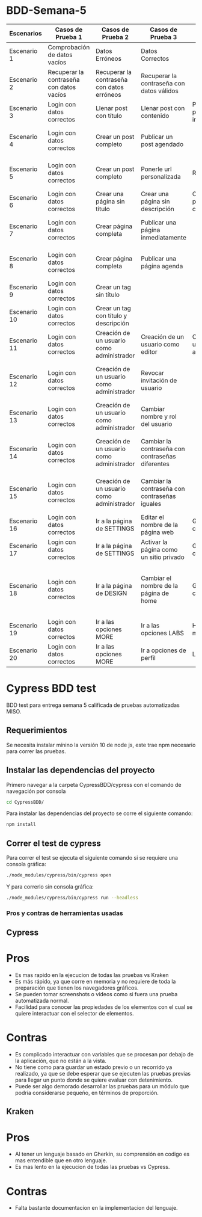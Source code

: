 # BDD-Semana-5

| **Escenarios** | **Casos de Prueba 1**                    | **Casos de Prueba 2**                      | **Casos de Prueba 3**                            | **Casos de Prueba 4**             | **Casos de Prueba 5**                                        | **Funcionalidad**                                 |
| -------------- | ---------------------------------------- | ------------------------------------------ | ------------------------------------------------ | --------------------------------- | ------------------------------------------------------------ | ------------------------------------------------- |
| Escenario 1    | Comprobación de datos vacíos             | Datos Erróneos                             | Datos Correctos                                  |                                   |                                                              | Login                                             |
| Escenario 2    | Recuperar la contraseña con datos vacíos | Recuperar la contraseña con datos erróneos | Recuperar la contraseña con datos válidos        |                                   |                                                              | Recuperar contraseña                              |
| Escenario 3    | Login con datos correctos                | Llenar post con título                     | Llenar post con contenido                        | Publicar un post inmediatamente   |                                                              | Login-Crear post                                  |
| Escenario 4    | Login con datos correctos                | Crear un post completo                     | Publicar un post agendado                        |                                   |                                                              | Login-Crear post- publicar post agendado          |
| Escenario 5    | Login con datos correctos                | Crear un post completo                     | Ponerle url personalizada                        | Resaltar el post                  | Publicar el post                                             | Login-Crear post- publicar post con url y feature |
| Escenario 6    | Login con datos correctos                | Crear una página sin título                | Crear una página sin descripción                 | Crear una página completa         |                                                              | Login- Crear página                               |
| Escenario 7    | Login con datos correctos                | Crear página completa                      | Publicar una página inmediatamente               |                                   |                                                              | Login-Crear página- Publicar página               |
| Escenario 8    | Login con datos correctos                | Crear página completa                      | Publicar una página agenda                       |                                   |                                                              | Login-Crear página- Publicar página               |
| Escenario 9    | Login con datos correctos                | Crear un tag sin título                    |                                                  |                                   |                                                              | Login-Crear tag                                   |
| Escenario 10   | Login con datos correctos                | Crear un tag con título y descripción      |                                                  |                                   |                                                              | Login-Crear tag                                   |
| Escenario 11   | Login con datos correctos                | Creación de un usuario como administrador  | Creación de un usuario como editor               | Creación de un usuario como autor | Creación de un usuario como contribuidor                     | Login-Creación de usuario                         |
| Escenario 12   | Login con datos correctos                | Creación de un usuario como administrador  | Revocar invitación de usuario                    |                                   |                                                              | Login-Creación de usuario-Revocar usuario         |
| Escenario 13   | Login con datos correctos                | Creación de un usuario como administrador  | Cambiar nombre y rol del usuario                 |                                   |                                                              | Login-Creación de usuario- Editar usuario         |
| Escenario 14   | Login con datos correctos                | Creación de un usuario como administrador  | Cambiar la contraseña con contraseñas diferentes |                                   |                                                              | Login-Creación de usuario-Cambio de contraseña    |
| Escenario 15   | Login con datos correctos                | Creación de un usuario como administrador  | Cambiar la contraseña con contraseñas iguales    |                                   |                                                              | Login-Creación de usuario-Cambio de contraseña    |
| Escenario 16   | Login con datos correctos                | Ir a la página de SETTINGS                 | Editar el nombre de la página web                | Guardar cambios                   |                                                              | Login - Editar información general                |
| Escenario 17   | Login con datos correctos                | Ir a la página de SETTINGS                 | Activar la página como un sitio privado          | Guardar cambios                   |                                                              | Login - Activar sitio privado                     |
| Escenario 18   | Login con datos correctos                | Ir a la página de DESIGN                   | Cambiar el nombre de la página de home           | Guardar cambios                   | Ir a la página principal, verificar cambio de nombre de HOME | Login-Cambiar diseño de página web                |
| Escenario 19   | Login con datos correctos                | Ir a las opciones MORE                     | Ir a las opciones LABS                           | Habilitar miembros                | Ir a la página de MEMBERS                                    | Login-Habilitar miembros                          |
| Escenario 20   | Login con datos correctos                | Ir a las opciones MORE                     | Ir a opciones de perfil                          | Logout                            |                                                              | Login-logout                                      |

# Cypress BDD test

BDD test para entrega semana 5 calificada de pruebas automatizadas MISO.

## Requerimientos

Se necesita instalar mínino la versión 10 de node js, este trae npm necesario para correr las pruebas.

## Instalar las dependencias del proyecto

Primero navegar a la carpeta CypressBDD/cypress con el comando de navegación por consola

```bash
cd CypressBDD/
```

Para instalar las dependencias del proyecto se corre el siguiente comando:

```bash
npm install
```

## Correr el test de cypress

Para correr el test se ejecuta el siguiente comando si se requiere una consola gráfica:

```bash
./node_modules/cypress/bin/cypress open
```

Y para correrlo sin consola gráfica:

```bash
./node_modules/cypress/bin/cypress run --headless
```
### Pros y contras de herramientas usadas

## Cypress
# Pros
- Es mas rapido en la ejecucion de todas las pruebas vs Kraken 
- Es más rápido, ya que corre en memoria y no requiere de toda la preparación que tienen los navegadores gráficos.
- Se pueden tomar screenshots o vídeos como si fuera una prueba automatizada normal.
- Facilidad para conocer las propiedades de los elementos con el cual se quiere interactuar con el selector de elementos.
# Contras
- Es complicado interactuar con variables que se procesan por debajo de la aplicación, que no están a la vista.
- No tiene como para guardar un estado previo o un recorrido ya realizado, ya que se debe esperar que se ejecuten las pruebas previas para llegar un punto donde se quiere evaluar con detenimiento.
- Puede ser algo demorado desarrollar las pruebas para un módulo que podría considerarse pequeño, en términos de proporción.

## Kraken
# Pros
- Al tener un lenguaje basado en Gherkin, su comprensión en codigo es mas entendible que en otro lenguaje.
- Es mas lento en la ejecucion de todas las pruebas vs Cypress.
# Contras
- Falta bastante documentacion en la implementacion del lenguaje.
